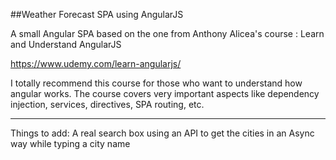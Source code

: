 ##Weather Forecast SPA using AngularJS

A small Angular SPA based on the one from Anthony Alicea's course : Learn and Understand AngularJS

https://www.udemy.com/learn-angularjs/

I totally recommend this course for those who want to understand how angular works. The course covers very important aspects like dependency injection, services, directives, SPA routing, etc.

---

Things to add:
A real search box using an API to get the cities in an Async way while typing a city name